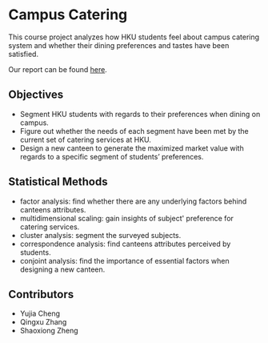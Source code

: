 # Campus Catering

This course project analyzes how HKU students feel about campus catering system and whether their dining preferences and tastes have been satisfied.

Our report can be found [here](https://dennissxz.github.io/campus-catering/report.pdf).

## Objectives

- Segment HKU students with regards to their preferences when dining on campus.
- Figure out whether the needs of each segment have been met by the current set of
catering services at HKU.
- Design a new canteen to generate the maximized market value with regards to a
specific segment of students’ preferences.


## Statistical Methods

- factor analysis: find whether there are any underlying factors behind canteens attributes.
- multidimensional scaling: gain insights of subject' preference for catering services.
- cluster analysis: segment the surveyed subjects.
- correspondence analysis: find canteens attributes perceived by students.
- conjoint analysis: find the importance of essential factors when designing a new canteen.

## Contributors

- Yujia Cheng
- Qingxu Zhang
- Shaoxiong Zheng
